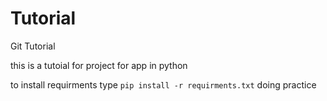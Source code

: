 # Tutorial
Git Tutorial

this is a tutoial for project for app in python

to install requirments type `pip install -r requirments.txt`
doing practice
